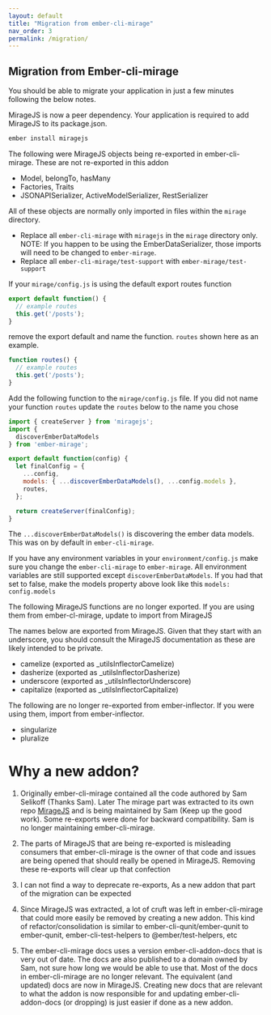 ```yaml
---
layout: default
title: "Migration from ember-cli-mirage"
nav_order: 3
permalink: /migration/
---
```

## Migration from Ember-cli-mirage

You should be able to migrate your application in just a few minutes following the below notes.

MirageJS is now a peer dependency. Your application is required to add 
MirageJS to its package.json.

```bash
ember install miragejs
```

The following were MirageJS objects being re-exported in ember-cli-mirage. These are not re-exported in this addon
* Model, belongTo, hasMany
* Factories, Traits
* JSONAPISerializer, ActiveModelSerializer, RestSerializer

All of these objects are normally only imported in files within the `mirage` directory.
* Replace all `ember-cli-mirage` with `miragejs` in the `mirage` directory only.   NOTE: If you happen to be using 
the EmberDataSerializer, those imports will need to be changed to `ember-mirage`.
* Replace all `ember-cli-mirage/test-support` with `ember-mirage/test-support`

If your `mirage/config.js` is using the default export routes function

```js
export default function() {
  // example routes
  this.get('/posts');
}
```

remove the export default and name the function. `routes` shown here as an example. 
```js
function routes() {
  // example routes
  this.get('/posts');
}
```

Add the following function to the `mirage/config.js` file. If you did not name your function `routes` 
update the `routes` below to the name you chose
```js
import { createServer } from 'miragejs';
import {
  discoverEmberDataModels
} from 'ember-mirage';

export default function(config) {
  let finalConfig = {
    ...config,
    models: { ...discoverEmberDataModels(), ...config.models },
    routes,
  };

  return createServer(finalConfig);
}
```

The `...discoverEmberDataModels()` is discovering the ember data models. This was on by default in `ember-cli-mirage`.

If you have any environment variables in your `environment/config.js` make sure you change the `ember-cli-mirage` 
to `ember-mirage`. All environment variables are still supported except `discoverEmberDataModels`. 
If you had that set to false, make the models property above look like this `models: config.models` 


The following MirageJS functions are no longer exported. 
If you are using them from ember-cl-mirage, update to import from MirageJS 

The names below are exported from MirageJS. Given that they start with an underscore, you should consult the
MirageJS documentation as these are likely intended to be private.
* camelize (exported as _utilsInflectorCamelize)
* dasherize (exported as _utilsInflectorDasherize)
* underscore (exported as _utilsInflectorUnderscore)
* capitalize (exported as _utilsInflectorCapitalize)

The following are no longer re-exported from ember-inflector. If you were using them, import from ember-inflector.
* singularize
* pluralize


# Why a new addon?

1) Originally ember-cli-mirage contained all the code authored by Sam Selikoff (Thanks Sam). Later The mirage part was 
extracted to its own repo [MirageJS](https://miragejs.com/) and is being maintained by Sam (Keep up the good work). Some re-exports were done for backward compatibility. Sam 
is no longer maintaining ember-cli-mirage. 

2) The parts of MirageJS that are being re-exported is misleading consumers that ember-cli-mirage is the owner of that
code and issues are being opened that should really be opened in MirageJS.  Removing these 
re-exports will clear up that confection

3) I can not find a way to deprecate re-exports, As a new addon that part of the migration can be expected

4) Since MirageJS was extracted, a lot of cruft was left in ember-cli-mirage that could more easily be removed
by creating a new addon. This kind of refactor/consolidation is similar to ember-cli-qunit/ember-qunit to ember-qunit,
ember-cli-test-helpers to @ember/test-helpers, etc

5) The ember-cli-mirage docs uses a version ember-cli-addon-docs that is very out of date. The docs are also published to 
a domain owned by Sam, not sure how long we would be able to use that. Most of the docs in ember-cli-mirage are no longer 
relevant. The equivalent (and updated) docs are now in MirageJS. Creating new docs that are relevant to what the 
addon is now responsible for and updating ember-cli-addon-docs (or dropping) is just easier if done as a new addon. 
